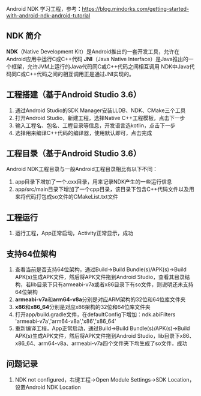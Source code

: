 Android NDK 学习工程，参考：<https://blog.mindorks.com/getting-started-with-android-ndk-android-tutorial>

## NDK 简介
**NDK**（Native Development Kit）是Android推出的一套开发工具，允许在Android应用中运行C或C++代码
**JNI**（Java Native Interface）是Java推出的一个框架，允许JVM上运行的Java代码同C或C++代码之间相互调用
NDK中Java代码同C或C++代码之间的相互调用正是通过JNI实现的。

## 工程搭建（基于Android Studio 3.6）
1. 通过Android Studio的SDK Manager安装LLDB、NDK、CMake三个工具
2. 打开Android Studio，新建工程，选择Native C++工程模板，点击下一步
3. 输入工程名、包名、工程目录等信息，开发语言选kotlin，点击下一步
4. 选择用来编译C++代码的编译器，使用默认即可，点击完成

## 工程目录（基于Android Studio 3.6）
Android NDK工程目录与一般Android工程目录相比有以下不同：
1. app目录下增加了一个.cxx目录，用来记录NDK产生的一些运行信息
2. app/src/main目录下增加了一个cpp目录，该目录下包含C++代码文件以及用来将代码打包成so文件的CMakeList.txt文件

## 工程运行
1. 运行工程，App正常启动，Activity正常显示，成功

## 支持64位架构
1. 查看当前是否支持64位架构，通过Build->Build Bundle(s)/APK(s)->Build APK(s)生成APK文件，然后将APK文件拖到Android Studio，查看其目录结构，若lib目录下只有armeabi-v7a或者x86目录下有so文件，则说明还未支持64位架构
2. **armeabi-v7a**和**arm64-v8a**分别是对应ARM架构的32位和64位库文件夹
3. **x86**和**x86_64**分别是对应x86架构的32位和64位库文件夹
4. 打开app/build.gradle文件，在defaultConfig下增加：ndk.abiFilters 'armeabi-v7a','arm64-v8a','x86','x86_64'
5. 重新编译工程，App正常启动，通过Build->Build Bundle(s)/APK(s)->Build APK(s)生成APK文件，然后将APK文件拖到Android Studio，lib目录下x86、x86_64、arm64-v8a、armeabi-v7a四个文件夹下均生成了so文件，成功

## 问题记录
1. NDK not configured，右键工程->Open Module Settings->SDK Location，设置Android NDK Location